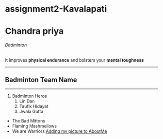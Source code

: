 # assignment2-Kavalapati
# Chandra priya
###### Badminton
It improves **physical endurance** and bolsters your **mental toughness**

---

## Badminton Team Name

---

1. Badminton Heros
    1. Lin Dan
    2. Taufik Hidayat
    3. Jwala Gutta
* The Bad Mittons
* Flaming Mashmellows
* We are Warriors
[Adding my picture to AboutMe](https://github.com/Chandrapriya2613/assignment2-Kavalapati)    

